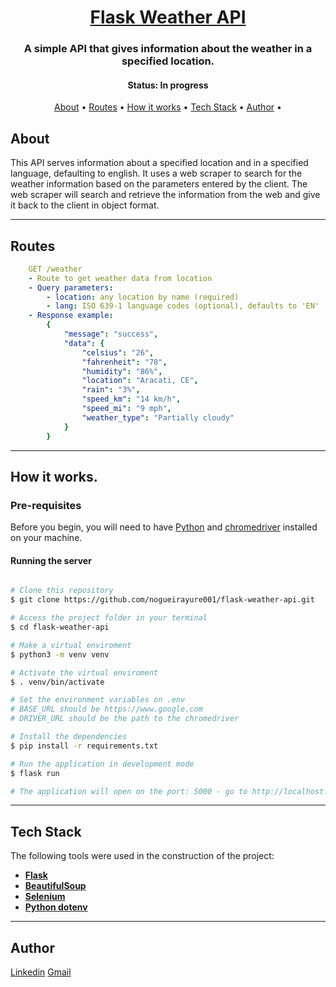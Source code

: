<h1 align="center">
   <a href="#"> Flask Weather API </a>
</h1>

<h3 align="center">
    A simple API that gives information about the weather in a specified location.
</h3>

<h4 align="center"> 
	 Status: In progress
</h4>

<p align="center">
 <a href="#about">About</a> •
 <a href="#routes">Routes</a> • 
 <a href="#how-it-works">How it works</a> • 
 <a href="#tech-stack">Tech Stack</a> • 
 <a href="#author">Author</a> •
</p>

## About

This API serves information about a specified location and in a specified language, defaulting to english. It uses a web scraper to search for the weather information based on the parameters entered by the client. The web scraper will search and retrieve the information from the web and give it back to the client in object format.

---

## Routes

```yml
    GET /weather
    - Route to get weather data from location
    - Query parameters:
        - location: any location by name (required)
        - lang: ISO 639-1 language codes (optional), defaults to 'EN'
    - Response example:
        {
            "message": "success",
            "data": {
                "celsius": "26",
                "fahrenheit": "78",
                "humidity": "86%",
                "location": "Aracati, CE",
                "rain": "3%",
                "speed_km": "14 km/h",
                "speed_mi": "9 mph",
                "weather_type": "Partially cloudy"
            }
        }
```

---

## How it works.

### Pre-requisites

Before you begin, you will need to have [Python](https://www.python.org/) and [chromedriver](https://chromedriver.chromium.org/downloads) installed on your machine.

#### Running the server

```bash

# Clone this repository
$ git clone https://github.com/nogueirayure001/flask-weather-api.git

# Access the project folder in your terminal
$ cd flask-weather-api

# Make a virtual enviroment
$ python3 -m venv venv

# Activate the virtual enviroment
$ . venv/bin/activate

# Set the environment variables on .env
# BASE_URL should be https://www.google.com
# DRIVER_URL should be the path to the chromedriver

# Install the dependencies
$ pip install -r requirements.txt

# Run the application in development mode
$ flask run

# The application will open on the port: 5000 - go to http://localhost:5000

```

---

## Tech Stack

The following tools were used in the construction of the project:

- **[Flask](https://flask.palletsprojects.com/)**
- **[BeautifulSoup](https://beautiful-soup-4.readthedocs.io/)**
- **[Selenium](https://selenium-python.readthedocs.io/)**
- **[Python dotenv](https://github.com/theskumar/python-dotenv)**

---

## Author

[Linkedin](https://www.linkedin.com/in/nogueirayure/)
[Gmail](mailto:nogueirayure1993@gmail.com)
